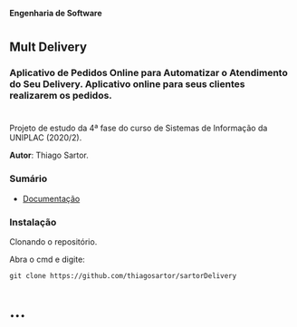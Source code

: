 **Engenharia de Software**
#
## Mult Delivery
### Aplicativo de Pedidos Online para Automatizar o Atendimento do Seu Delivery. Aplicativo online para seus clientes realizarem os pedidos.

# 
Projeto de estudo da 4ª fase do curso de Sistemas de Informação da UNIPLAC (2020/2).

**Autor**: Thiago Sartor. 

### Sumário

- [Documentação](#documentação)


### Instalação

Clonando o repositório.

Abra o cmd e digite:
```
git clone https://github.com/thiagosartor/sartorDelivery
```

# ...